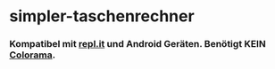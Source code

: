 # simpler-taschenrechner

### Kompatibel mit [repl.it](https://repl.it) und Android Geräten. Benötigt KEIN [Colorama](https://https://pypi.org/project/colorama/).
